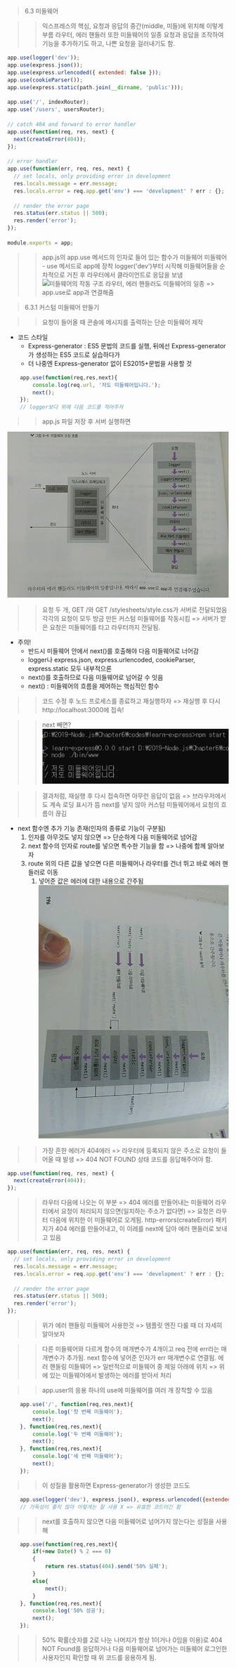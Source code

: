 > 6.3 미들웨어 

>> 익스프레스의 핵심, 요청과 응답의 중간(middle, 미들)에 위치해 이렇게 부름
>> 라우터, 에러 핸들러 또한 미들웨어의 일종 
>> 요청과 응답을 조작하여 기능을 추가하기도 하고, 나쁜 요청을 걸러내기도 함.
```javascript
app.use(logger('dev'));
app.use(express.json());
app.use(express.urlencoded({ extended: false }));
app.use(cookieParser());
app.use(express.static(path.join(__dirname, 'public')));

app.use('/', indexRouter);
app.use('/users', usersRouter);

// catch 404 and forward to error handler
app.use(function(req, res, next) {
  next(createError(404));
});

// error handler
app.use(function(err, req, res, next) {
  // set locals, only providing error in development
  res.locals.message = err.message;
  res.locals.error = req.app.get('env') === 'development' ? err : {};

  // render the error page
  res.status(err.status || 500);
  res.render('error');
});

module.exports = app;
```
>> app.js의 app.use 메서드의 인자로 들어 있는 함수가 미들웨어 
>> 미들웨어 - use 메서드로 app에 장착 
>> logger('dev')부터 시작해 미들웨어들을 순차적으로 거친 후 라우터에서 클라이언트로 응답을 보냄
![미들웨어의 작동 구조](./imags/middle.jpg)
>> 라우터, 에러 핸들러도 미들웨어의 일종 => app.use로 app과 연결해줌 

> 6.3.1 커스텀 미들웨어 만들기 

>> 요청이 들어올 때 콘솔에 메시지를 출력하는 단순 미들웨어 제작

* 코드 스타일 
    * Express-generator : ES5 문법의 코드를 실행, 뒤에선 Express-generator가 생성하는 ES5 코드로 실습하다가 
    * 더 나중엔 Express-generator 없이 ES2015+문법을 사용할 것
```javascript
    app.use(function(req,res,next){
        console.log(req.url, '저도 미들웨어입니다.');
        next();
    }); 
    // logger보다 위에 다음 코드를 적어주자 
```
>> app.js 파일 저장 후 서버 실행하면 

![결과](./images/middle.jpg)

>> 요청 두 개, GET /와 GET /stylesheets/style.css가 서버로 전달되었음 
>> 각각의 요청이 모두 방금 만든 커스텀 미들웨어를 작동시킴 
>> => 서버가 받은 요청은 미들웨어를 타고 라우터까지 전달됨.

* 주의!
    * 반드시 미들웨어 안에서 next()를 호출해야 다음 미들웨어로 너어감 
    * logger나 express.json, express.urlencoded, cookieParser, express.static 모두 내부적으론
    * next()를 호출하므로 다음 미들웨어로 넘어갈 수 잇음
    * next() : 미들웨어의 흐름을 제어하는 핵심적인 함수

>> 코드 수정 후 노드 프로세스를 종료하고 재실행하자 => 재실행 후 다시 http://localhost:3000에 접속!

>> next 빼면?
![next가 없는 경우](./images/middlenotnext.PNG)

>> 결과처럼, 재실행 후 다시 접속하면 아무런 응답이 없음 => 브라우저에서도 계속 로딩 표시가 뜸
>> next를 넣지 않아 커스텀 미들웨어에서 요청의 흐름이 끊김 

* next 함수엔 추가 기능 존재(인자의 종류로 기능이 구분됨)
    1. 인자를 아무것도 넣지 않으면 => 단순하게 다음 미들웨어로 넘어감
    2. next 함수의 인자로 route를 넣으면 특수한 기능을 함 => 나중에 함께 알아보자
    3. route 외의 다른 값을 넣으면 다른 미들웨어나 라우터를 건너 뛰고 바로 에러 핸들러로 이동 
        1. 넣어준 값은 에러에 대한 내용으로 간주됨
![익스프레스 route](./images/expressroute.jpg)

>> 가장 흔한 에러가 404에러 => 라우터에 등록되지 않은 주소로 요청이 들어올 때 발생 => 404 NOT FOUND 상태 코드를 응답해주어야 함.
```javascript
app.use(function(req, res, next) {
  next(createError(404));
});
```
>> 라우터 다음에 나오는 이 부분 => 404 에러를 만들어내는 미들웨어 
>> 라우터에서 요청이 처리되지 않으면(일치하는 주소가 없다면) => 요청은 라우터 다음에 위치한 이 미들웨어로 오게됨.
>> http-errors(createError) 패키지가 404 에러를 만들어내고, 이 이레를 next에 담아 에러 핸들러로 보내고 있음

```javascript
app.use(function(err, req, res, next) {
  // set locals, only providing error in development
  res.locals.message = err.message;
  res.locals.error = req.app.get('env') === 'development' ? err : {};

  // render the error page
  res.status(err.status || 500);
  res.render('error');
});
```
>> 위가 에러 핸들링 미들웨어 사용한것 => 템플릿 엔진 다룰 때 더 자세히 알아보자 

>> 다른 미들웨어와 다르게 함수의 매개변수가 4개이고 req 전에 err라는 매개변수가 추가됨.
>> next 함수에 넣어준 인자가 err 매개변수로 연결됨.
>> 에러 핸들링 미들웨어 => 일반적으로 미들웨어 중 제일 아래에 위치 => 위에 있는 미들웨어에서 발생하는 에러를 받아서 처리

>> app.user의 응용
>> 하나의 use에 미들웨어를 여러 개 장착할 수 있음
```javascript
    app.use('/', function(req,res,next){
        console.log('첫 번째 미들웨어');
        next();
    }, function(req,res,next){
        console.log('두 번째 미들웨어');
        next();
    }, function(req,res,next){
        console.log('세 번째 미들웨어');
        next();
    });
```

>> 이 성질을 활용하면 Express-generator가 생성한 코드도 
```javascript
    app.use(logger('dev'), express.json(), express.urlencoded({extended:false}), cookieParser(), express.static(path.join(__dirname, 'public')));
    // 가독성이 좋지 않아 이렇게는 잘 사용 X => 유효한 코드이긴 함
```
>> next를 호출하지 않으면 다음 미들웨어로 넘어가지 않는다는 성질을 사용해 
```javascript
    app.use(function(req,res,next){
        if(+new Date() % 2 === 0)
        {
            return res.status(404).send('50% 실패');
        }
        else{
            next();
        }   
    }, function(req,res,next){
        console.log('50% 성공');
        next();
    });
```

>> 50% 확률(숫자를 2로 나눈 나머지가 항상 1이거나 0임을 이용)로 404 NOT Found를 응답하거나 다음 미들웨어로 넘어가는 미들웨어 
>> 로그인한 사용자인지 확인할 때 위 코드를 응용하게 됨.